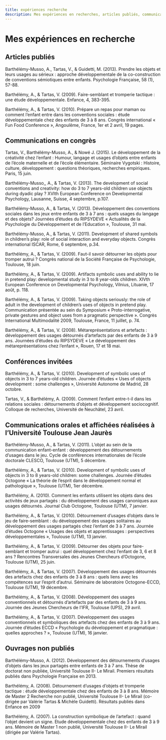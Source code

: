 ```yaml
---
title: expériences recherche
description: Mes expériences en recherches, articles publiés, communications internationnales, conférences, ouvrages ...
---
```


# Mes expériences en recherche

## Articles publiés

Barthélémy-Musso, A., Tartas, V., & Guidetti, M. (2013). Prendre les objets et leurs usages au sérieux : approche développementale de la co-construction de conventions sémiotiques entre enfants. Psychologie Française, 58 (1), 57-88.

Barthélémy, A., & Tartas, V. (2009). Faire-semblant et tromperie tactique : une étude développementale. Enfance, 4, 383-395.

Barthélémy, A., & Tartas, V. (2010). Prépare un repas pour maman ou comment l’enfant entre dans les conventions sociales : étude développementale chez des enfants de 3 à 8 ans. Congrès international « Fun Food Conference », Angoulême, France, 1er et 2 avril, 19 pages.

## Communications en congrès

Tartas, V., Barthélémy-Musso, A., & Nowé J. (2015). Le développement de la créativité chez l’enfant : Humour, langage et usages d’objets entre enfants de l’école maternelle et de l’école élémentaire. Séminaire Vygotski : Histoire, culture, développement : questions théoriques, recherches empiriques. Paris, 15 juin.

Barthélémy-Musso,, A., & Tartas, V. (2013). The development of social conventions and creativity: 
how do 3 to 7 years-old children use objects during dyadic play ? XVIth European Conference on Developmental Psychology, Lausanne, Suisse, 4 septembre, p.107.

Barthélémy-Musso, A., & Tartas, V. (2013). Développement des conventions sociales dans les jeux entre enfants de 3 à 7 ans : quels usages du langage et des objets? Journées d’études du RIPSYDEVE « Actualités de la Psychologie du Développement et de l’Education », Toulouse, 31 mai.

Barthélémy-Musso, A., & Tartas, V. (2011). Development of shared symbols in children’s play: role of social interaction and everyday objects. Congrès international ISCAR, Rome, 6 septembre, p.34.

Barthélémy, A., & Tartas, V. (2009). Faut-il savoir détourner les objets pour tromper autrui ? Congrès national de la Société Française de Psychologie, Toulouse, 18 juin.

Barthélémy, A., & Tartas, V. (2009). Artifacts symbolic uses and ability to lie in pretend play: developmental study in 3 to 8 year-olds children. XIVth European Conference on Developmental Psychology, Vilnius, Lituanie, 17 août, p. 118.

Barthélémy, A., & Tartas, V. (2009). Taking objects seriously: the role of adult in the development of children’s uses of objects in pretend play. Communication présentée au sein du Symposium « Proto-interrogative, private gestures and object uses from a pragmatic perspective ». Congrès International Multimodalité 2009, Toulouse, France, 11 juillet, p. 74.

Barthélémy, A., & Tartas, V. (2008). Métareprésentations et artefacts : développement des usages détournés d’artefacts par des enfants de 3 à 9 ans. Journées d’études du RIPSYDEVE « Le développement des métareprésentations chez l’enfant », Rouen, 17 et 18 mai.

## Conférences invitées

Barthélémy, A., & Tartas, V. (2010). Development of symbolic uses of objects in 3 to 7 years-old children. Journée d’études « Uses of objects development : some challenges », Université Autonome de Madrid, 28 octobre.

Tartas, V., & Barthélémy, A. (2009). Comment l’enfant entre-t-il dans les relations sociales : détournements d’objets et développement sociocognitif. Colloque de recherches, Université de Neuchâtel, 23 avril.

## Communications orales et affichées réalisées à l’Université Toulouse Jean Jaurès

Barthélémy-Musso, A., & Tartas, V. (2011). L’objet au sein de la communication enfant-enfant : développement des détournements d’usages dans le jeu. Cycle de conférences internationales de l’école doctorale CLESCO, Toulouse (UTM), 5 décembre.

Barthélémy, A., & Tartas, V. (2010). Development of symbolic uses of objects in 3 to 8 years-old children: some challenges. Journée d’études Octogone « La théorie de l’esprit dans le développement normal et pathologique », Toulouse (UTM), 1ier décembre.

Barthélémy, A. (2010). Comment les enfants utilisent les objets dans des activités de jeux partagés : du développement des usages canoniques aux usages détournés. Journal Club Octogone, Toulouse (UTM), 7 janvier.

Barthélémy, A., & Tartas, V. (2010). Détournement d’usages d’objets dans le jeu de faire-semblant : du développement des usages solitaires au développement des usages partagés chez l’enfant de 3 à 7 ans. Journée d’études Octogone « Usages des objets et apprentissages : perspectives développementales », Toulouse (UTM), 13 janvier.

Barthélémy, A., & Tartas, V. (2009). Détourner des objets pour faire-semblant et tromper autrui : quel développement chez l’enfant de 3, 6 et 8 ans ? Rencontres Transversales des Jeunes Chercheurs d’Octogone, Toulouse (UTM), 25 juin.

Barthélémy, A., & Tartas, V. (2007). Développement des usages détournés des artefacts chez des enfants de 3 à 8 ans : quels liens avec les compétences sur l’esprit d’autrui. Séminaire de laboratoire Octogone-ECCD, Toulouse (UTM), 19 décembre.

Barthélémy, A., & Tartas, V. (2008). Développement des usages conventionnels et détournés d’artefacts par des enfants de 3 à 9 ans. Journée des Jeunes Chercheurs de l’IFR, Toulouse (UPS), 29 avril.

Barthélémy, A., & Tartas, V. (2007). Développement des usages conventionnels et symboliques des artefacts chez des enfants de 3 à 9 ans. Journée d’études ECCD « Psychologie du développement et pragmatique : quelles approches ? », Toulouse (UTM), 16 janvier.

## Ouvrages non publiés

Barthélémy-Musso, A. (2012). Développement des détournements d’usages d’objets dans les jeux partagés entre enfants de 3 à 7 ans. Thèse de doctorat non publiée, Université Toulouse II- Le Mirail. Premiers résultats publiés dans Psychologie Française en 2013.

Barthélémy, A. (2008). Détournement d’usages d’objets et tromperie tactique : étude développementale chez des enfants de 3 à 8 ans. Mémoire de Master 2 Recherche non publié, Université Toulouse II- Le Mirail (co-dirigée par Valérie Tartas & Michèle Guidetti).
Résultats publiés dans Enfance en 2009

Barthélémy, A. (2007). La construction symbolique de l’artefact : quand l’objet devient un signe. Etude développementale chez des enfants de 3 à 9 ans. Mémoire de Master 1 non publié, Université Toulouse II- Le Mirail (dirigée par Valérie Tartas).